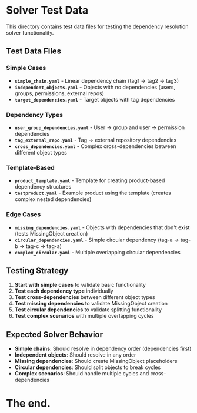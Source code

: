 # Solver Test Data

This directory contains test data files for testing the dependency resolution solver functionality.

## Test Data Files

### Simple Cases
- **`simple_chain.yaml`** - Linear dependency chain (tag1 -> tag2 -> tag3)
- **`independent_objects.yaml`** - Objects with no dependencies (users, groups, permissions, external repos)
- **`target_dependencies.yaml`** - Target objects with tag dependencies

### Dependency Types
- **`user_group_dependencies.yaml`** - User -> group and user -> permission dependencies
- **`tag_external_repo.yaml`** - Tag -> external repository dependencies
- **`cross_dependencies.yaml`** - Complex cross-dependencies between different object types

### Template-Based
- **`product_template.yaml`** - Template for creating product-based dependency structures
- **`testproduct.yaml`** - Example product using the template (creates complex nested dependencies)

### Edge Cases
- **`missing_dependencies.yaml`** - Objects with dependencies that don't exist (tests MissingObject creation)
- **`circular_dependencies.yaml`** - Simple circular dependency (tag-a -> tag-b -> tag-c -> tag-a)
- **`complex_circular.yaml`** - Multiple overlapping circular dependencies

## Testing Strategy

1. **Start with simple cases** to validate basic functionality
2. **Test each dependency type** individually
3. **Test cross-dependencies** between different object types
4. **Test missing dependencies** to validate MissingObject creation
5. **Test circular dependencies** to validate splitting functionality
6. **Test complex scenarios** with multiple overlapping cycles

## Expected Solver Behavior

- **Simple chains**: Should resolve in dependency order (dependencies first)
- **Independent objects**: Should resolve in any order
- **Missing dependencies**: Should create MissingObject placeholders
- **Circular dependencies**: Should split objects to break cycles
- **Complex scenarios**: Should handle multiple cycles and cross-dependencies

# The end.
